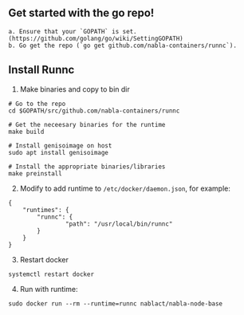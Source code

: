 ## Get started with the go repo!
```
a. Ensure that your `GOPATH` is set. (https://github.com/golang/go/wiki/SettingGOPATH)
b. Go get the repo (`go get github.com/nabla-containers/runnc`).
```

## Install Runnc

1. Make binaries and copy to bin dir
```
# Go to the repo
cd $GOPATH/src/github.com/nabla-containers/runnc

# Get the neceesary binaries for the runtime
make build

# Install genisoimage on host
sudo apt install genisoimage

# Install the appropriate binaries/libraries
make preinstall
```

2. Modify to add runtime to `/etc/docker/daemon.json`, for example:
```
{
    "runtimes": {
        "runnc": {
                "path": "/usr/local/bin/runnc"
        }
    }
}
```

3. Restart docker 

```systemctl restart docker```

4. Run with runtime:

```sudo docker run --rm --runtime=runnc nablact/nabla-node-base```

